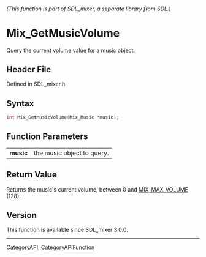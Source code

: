###### (This function is part of SDL_mixer, a separate library from SDL.)
# Mix_GetMusicVolume

Query the current volume value for a music object.

## Header File

Defined in SDL_mixer.h

## Syntax

```c
int Mix_GetMusicVolume(Mix_Music *music);

```

## Function Parameters

|               |                            |
| ------------- | -------------------------- |
| **music**     | the music object to query. |

## Return Value

Returns the music's current volume, between 0 and
[MIX_MAX_VOLUME](MIX_MAX_VOLUME) (128).

## Version

This function is available since SDL_mixer 3.0.0.

----
[CategoryAPI](CategoryAPI), [CategoryAPIFunction](CategoryAPIFunction)

